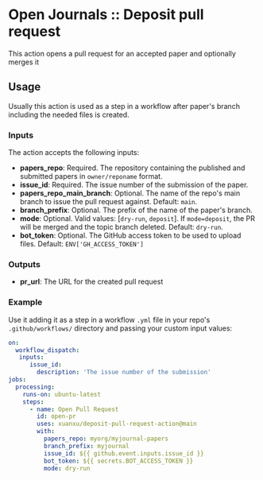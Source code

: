 # Open Journals :: Deposit pull request

This action opens a pull request for an accepted paper and optionally merges it

## Usage

Usually this action is used as a step in a workflow after paper's branch including the needed files is created.

### Inputs

The action accepts the following inputs:

- **papers_repo**: Required. The repository containing the published and submitted papers in `owner/reponame` format.
- **issue_id**: Required. The issue number of the submission of the paper.
- **papers_repo_main_branch**: Optional. The name of the repo's main branch to issue the pull request against. Default: `main`.
- **branch_prefix**: Optional. The prefix of the name of the paper's branch.
- **mode**: Optional. Valid values: [`dry-run`, `deposit`]. If `mode=deposit`, the PR will be merged and the topic branch deleted. Default: `dry-run`.
- **bot_token**: Optional. The GitHub access token to be used to upload files. Default: `ENV['GH_ACCESS_TOKEN']`

### Outputs

- **pr_url**: The URL for the created pull request

### Example

Use it adding it as a step in a workflow `.yml` file in your repo's `.github/workflows/` directory and passing your custom input values:

```yaml
on:
  workflow_dispatch:
   inputs:
      issue_id:
        description: 'The issue number of the submission'
jobs:
  processing:
    runs-on: ubuntu-latest
    steps:
      - name: Open Pull Request
        id: open-pr
        uses: xuanxu/deposit-pull-request-action@main
        with:
          papers_repo: myorg/myjournal-papers
          branch_prefix: myjournal
          issue_id: ${{ github.event.inputs.issue_id }}
          bot_token: ${{ secrets.BOT_ACCESS_TOKEN }}
          mode: dry-run
```
